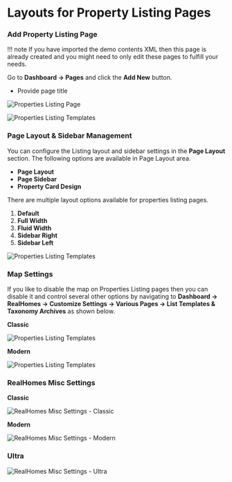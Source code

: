# Layouts for Property Listing Pages

### **Add Property Listing Page**

!!! note
    If you have imported the demo contents XML then this page is already created and you might need to only edit these pages to fulfill your needs.

Go to **Dashboard → Pages** and click the **Add New** button.

- Provide page title

![Properties Listing Page](images/create-pages/add-properties-listing-page-gutenberg.png)

![Properties Listing Templates](images/create-pages/properties-listing-templates.gif)

### **Page Layout & Sidebar Management**

You can configure the Listing layout and sidebar settings in the **Page Layout** section. The following options are available in Page Layout area.

- **Page Layout**
- **Page Sidebar**
- **Property Card Design**

There are multiple layout options available for properties listing pages.

1. **Default**
2. **Full Width**
3. **Fluid Width**
4. **Sidebar Right**
5. **Sidebar Left**

![Properties Listing Templates](images/create-pages/page-layout-property-listing.png)

### **Map Settings**

If you like to disable the map on Properties Listing pages then you can disable it and control several other options by navigating to **Dashboard → RealHomes → Customize Settings → Various Pages → List Templates & Taxonomy Archives** as shown below.

**Classic**

![Properties Listing Templates](images/create-pages/properties-listing-map-settings.png)

**Modern**

![Properties Listing Templates](images/create-pages/properties-listing-map-settings-modern.png)

### **RealHomes Misc Settings**

**Classic**

![RealHomes Misc Settings - Classic](images/create-pages/banner-spacing-classic.gif)

**Modern**

![RealHomes Misc Settings - Modern](images/create-pages/modern-banner-spacing-full.gif)

### **Ultra**

![RealHomes Misc Settings - Ultra](images/create-pages/ultra-banner-spacing-full.gif)